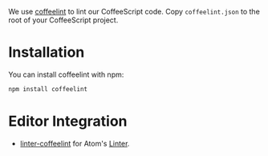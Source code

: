 We use [coffeelint] to lint our CoffeeScript code. Copy `coffeelint.json` to the
root of your CoffeeScript project.


# Installation

You can install coffeelint with npm:

```sh
npm install coffeelint
```


# Editor Integration

* [linter-coffeelint] for Atom's [Linter][atom-linter].


[coffeelint]: http://www.coffeelint.org/
[linter-coffeelint]: https://atom.io/packages/linter-coffeelint
[atom-linter]: https://atom.io/packages/linter
